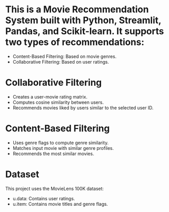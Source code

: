 # This is a Movie Recommendation System built with Python, Streamlit, Pandas, and Scikit-learn. It supports two types of recommendations:
* Content-Based Filtering: Based on movie genres.
* Collaborative Filtering: Based on user ratings.

# Collaborative Filtering
* Creates a user-movie rating matrix.
* Computes cosine similarity between users.
* Recommends movies liked by users similar to the selected user ID.

# Content-Based Filtering
* Uses genre flags to compute genre similarity.
* Matches input movie with similar genre profiles.
* Recommends the most similar movies.
  
# Dataset 
This project uses the MovieLens 100K dataset:
* u.data: Contains user ratings.
* u.item: Contains movie titles and genre flags.
